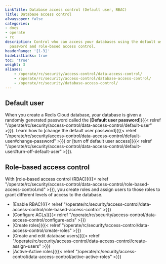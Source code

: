 ```yaml
---
LinkTitle: Database access control (Default user, RBAC)
Title: Database access control
alwaysopen: false
categories:
- docs
- operate
- rc
description: Control who can access your databases using the default user database
  password and role-based access control.
headerRange: '[1-3]'
hideListLinks: true
toc: 'true'
weight: 3
aliases:
    - /operate/rc/security/access-control/data-access-control/
    - /operate/rc/security/access-control/database-access-control/
    - /operate/rc/security/database-access-control/
---
```


## Default user

When you create a Redis Cloud database, your database is given a randomly generated password called the [**Default user password**]({{< relref "/operate/rc/security/access-control/data-access-control/default-user" >}}). Learn how to [change the default user password]({{< relref "/operate/rc/security/access-control/data-access-control/default-user#change-password" >}}) or [turn off default user access]({{< relref "/operate/rc/security/access-control/data-access-control/default-user#turn-off-default-user" >}}).

## Role-based access control

With [role-based access control (RBAC)]({{< relref "/operate/rc/security/access-control/data-access-control/role-based-access-control.md" >}}), you create roles and assign users to those roles to grant different levels of access to the database.

- [Enable RBAC]({{< relref "/operate/rc/security/access-control/data-access-control/role-based-access-control" >}})
- [Configure ACLs]({{< relref "/operate/rc/security/access-control/data-access-control/configure-acls" >}})
- [Create roles]({{< relref "/operate/rc/security/access-control/data-access-control/create-roles" >}})
- [Create and edit database users]({{< relref "/operate/rc/security/access-control/data-access-control/create-assign-users" >}})
- [Active-Active roles]({{< relref "/operate/rc/security/access-control/data-access-control/active-active-roles" >}})